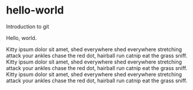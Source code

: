 # hello-world
Introduction to git

Hello, world.

Kitty ipsum dolor sit amet, shed everywhere shed everywhere stretching attack your ankles chase the red dot, hairball run catnip eat the grass sniff. Kitty ipsum dolor sit amet, shed everywhere shed everywhere stretching attack your ankles chase the red dot, hairball run catnip eat the grass sniff. Kitty ipsum dolor sit amet, shed everywhere shed everywhere stretching attack your ankles chase the red dot, hairball run catnip eat the grass sniff.
